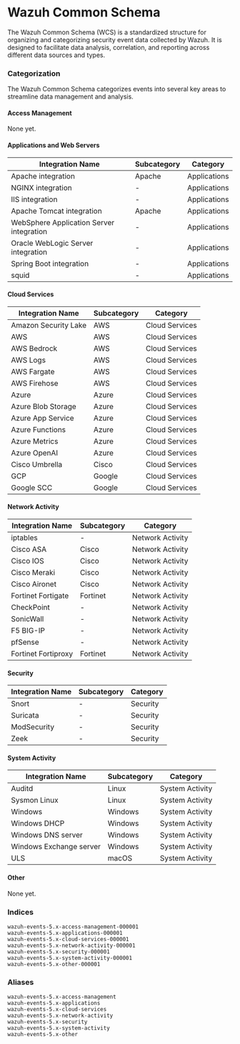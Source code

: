 # Wazuh Common Schema

The Wazuh Common Schema (WCS) is a standardized structure for organizing and categorizing security event data collected by Wazuh. It is designed to facilitate data analysis, correlation, and reporting across different data sources and types.

### Categorization

The Wazuh Common Schema categorizes events into several key areas to streamline data management and analysis.

#### Access Management

None yet.

#### Applications and Web Servers

| Integration Name                         | Subcategory | Category     |
| ---------------------------------------- | ----------- | ------------ |
| Apache integration                       | Apache      | Applications |
| NGINX integration                        | -           | Applications |
| IIS integration                          | -           | Applications |
| Apache Tomcat integration                | Apache      | Applications |
| WebSphere Application Server integration | -           | Applications |
| Oracle WebLogic Server integration       | -           | Applications |
| Spring Boot integration                  | -           | Applications |
| squid                                    | -           | Applications |

#### Cloud Services

| Integration Name     | Subcategory | Category       |
| -------------------- | ----------- | -------------- |
| Amazon Security Lake | AWS         | Cloud Services |
| AWS                  | AWS         | Cloud Services |
| AWS Bedrock          | AWS         | Cloud Services |
| AWS Logs             | AWS         | Cloud Services |
| AWS Fargate          | AWS         | Cloud Services |
| AWS Firehose         | AWS         | Cloud Services |
| Azure                | Azure       | Cloud Services |
| Azure Blob Storage   | Azure       | Cloud Services |
| Azure App Service    | Azure       | Cloud Services |
| Azure Functions      | Azure       | Cloud Services |
| Azure Metrics        | Azure       | Cloud Services |
| Azure OpenAI         | Azure       | Cloud Services |
| Cisco Umbrella       | Cisco       | Cloud Services |
| GCP                  | Google      | Cloud Services |
| Google SCC           | Google      | Cloud Services |

#### Network Activity

| Integration Name    | Subcategory | Category         |
| ------------------- | ----------- | ---------------- |
| iptables            | -           | Network Activity |
| Cisco ASA           | Cisco       | Network Activity |
| Cisco IOS           | Cisco       | Network Activity |
| Cisco Meraki        | Cisco       | Network Activity |
| Cisco Aironet       | Cisco       | Network Activity |
| Fortinet Fortigate  | Fortinet    | Network Activity |
| CheckPoint          | -           | Network Activity |
| SonicWall           | -           | Network Activity |
| F5 BIG-IP           | -           | Network Activity |
| pfSense             | -           | Network Activity |
| Fortinet Fortiproxy | Fortinet    | Network Activity |

#### Security 

| Integration Name | Subcategory | Category |
| ---------------- | ----------- | -------- |
| Snort            | -           | Security |
| Suricata         | -           | Security |
| ModSecurity      | -           | Security |
| Zeek             | -           | Security |

#### System Activity

| Integration Name        | Subcategory | Category        |
| ----------------------- | ----------- | --------------- |
| Auditd                  | Linux       | System Activity |
| Sysmon Linux            | Linux       | System Activity |
| Windows                 | Windows     | System Activity |
| Windows DHCP            | Windows     | System Activity |
| Windows DNS server      | Windows     | System Activity |
| Windows Exchange server | Windows     | System Activity |
| ULS                     | macOS       | System Activity |

#### Other

None yet.

### Indices

```
wazuh-events-5.x-access-management-000001
wazuh-events-5.x-applications-000001
wazuh-events-5.x-cloud-services-000001
wazuh-events-5.x-network-activity-000001
wazuh-events-5.x-security-000001
wazuh-events-5.x-system-activity-000001
wazuh-events-5.x-other-000001
```

### Aliases

```
wazuh-events-5.x-access-management
wazuh-events-5.x-applications
wazuh-events-5.x-cloud-services
wazuh-events-5.x-network-activity
wazuh-events-5.x-security
wazuh-events-5.x-system-activity
wazuh-events-5.x-other
```